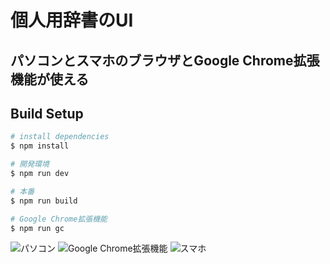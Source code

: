 # 個人用辞書のUI

## パソコンとスマホのブラウザとGoogle Chrome拡張機能が使える

## Build Setup

``` bash
# install dependencies
$ npm install

# 開発環境
$ npm run dev

# 本番
$ npm run build

# Google Chrome拡張機能
$ npm run gc
```

![パソコン](https://i.imgur.com/X9UEYBv.png "パソコン")
![Google Chrome拡張機能](https://i.imgur.com/pGSIoZZ.png "Google Chrome拡張機能")
![スマホ](https://i.imgur.com/ZZ7QGoU.png "スマホ")
